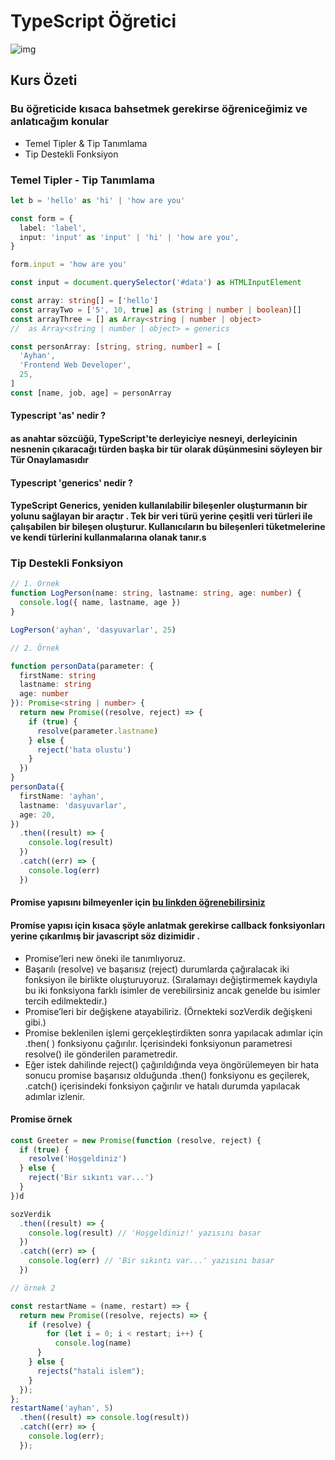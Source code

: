 # TypeScript Öğretici

![img](https://i.ytimg.com/vi/jex--OwVycc/maxresdefault.jpg)

## Kurs Özeti

### Bu öğreticide kısaca bahsetmek gerekirse öğreniceğimiz ve anlatıcağım konular

- Temel Tipler & Tip Tanımlama
- Tip Destekli Fonksiyon

### Temel Tipler - Tip Tanımlama

```ts
let b = 'hello' as 'hi' | 'how are you'

const form = {
  label: 'label',
  input: 'input' as 'input' | 'hi' | 'how are you',
}

form.input = 'how are you'

const input = document.querySelector('#data') as HTMLInputElement

const array: string[] = ['hello']
const arrayTwo = ['5', 10, true] as (string | number | boolean)[]
const arrayThree = [] as Array<string | number | object>
//  as Array<string | number | object> = generics

const personArray: [string, string, number] = [
  'Ayhan',
  'Frontend Web Developer',
  25,
]
const [name, job, age] = personArray
```

#### Typescript 'as' nedir ?

#### as anahtar sözcüğü, TypeScript'te derleyiciye nesneyi, derleyicinin nesnenin çıkaracağı türden başka bir tür olarak düşünmesini söyleyen bir Tür Onaylamasıdır

#### Typescript 'generics' nedir ?

#### TypeScript Generics, yeniden kullanılabilir bileşenler oluşturmanın bir yolunu sağlayan bir araçtır . Tek bir veri türü yerine çeşitli veri türleri ile çalışabilen bir bileşen oluşturur. Kullanıcıların bu bileşenleri tüketmelerine ve kendi türlerini kullanmalarına olanak tanır.s

### Tip Destekli Fonksiyon

```ts
// 1. Örnek
function LogPerson(name: string, lastname: string, age: number) {
  console.log({ name, lastname, age })
}

LogPerson('ayhan', 'dasyuvarlar', 25)

// 2. Örnek

function personData(parameter: {
  firstName: string
  lastname: string
  age: number
}): Promise<string | number> {
  return new Promise((resolve, reject) => {
    if (true) {
      resolve(parameter.lastname)
    } else {
      reject('hata olustu')
    }
  })
}
personData({
  firstName: 'ayhan',
  lastname: 'dasyuvarlar',
  age: 20,
})
  .then((result) => {
    console.log(result)
  })
  .catch((err) => {
    console.log(err)
  })
```

#### Promise yapısını bilmeyenler için [bu linkden öğrenebilirsiniz](https://medium.com/codefiction/javascriptte-promise-kullan%C4%B1m%C4%B1-ccca1123989a)

#### Promise yapısı için kısaca şöyle anlatmak gerekirse callback fonksiyonları yerine çıkarılmış bir javascript söz dizimidir .

- Promise’leri new öneki ile tanımlıyoruz.
- Başarılı (resolve) ve başarısız (reject) durumlarda çağıralacak iki fonksiyon ile birlikte oluşturuyoruz. (Sıralamayı değiştirmemek kaydıyla bu iki fonksiyona farklı isimler de verebilirsiniz ancak genelde bu isimler tercih edilmektedir.)
- Promise’leri bir değişkene atayabiliriz. (Örnekteki sozVerdik değişkeni gibi.)
- Promise beklenilen işlemi gerçekleştirdikten sonra yapılacak adımlar için .then( ) fonksiyonu çağırılır. İçerisindeki fonksiyonun parametresi resolve() ile gönderilen parametredir.
- Eğer istek dahilinde reject() çağırıldığında veya öngörülemeyen bir hata sonucu promise başarısız olduğunda .then() fonksiyonu es geçilerek, .catch() içerisindeki fonksiyon çağırılır ve hatalı durumda yapılacak adımlar izlenir.

#### Promise örnek

```js
const Greeter = new Promise(function (resolve, reject) {
  if (true) {
    resolve('Hoşgeldiniz')
  } else {
    reject('Bir sıkıntı var...')
  }
})d

sozVerdik
  .then((result) => {
    console.log(result) // 'Hoşgeldiniz!' yazısını basar
  })
  .catch((err) => {
    console.log(err) // 'Bir sıkıntı var...' yazısını basar
  })

// örnek 2

const restartName = (name, restart) => {
  return new Promise((resolve, rejects) => {
    if (resolve) {
        for (let i = 0; i < restart; i++) {
          console.log(name)
      }
    } else {
      rejects("hatali islem");
    }
  });
};
restartName('ayhan', 5)
  .then((result) => console.log(result))
  .catch((err) => {
    console.log(err);
  });
```
